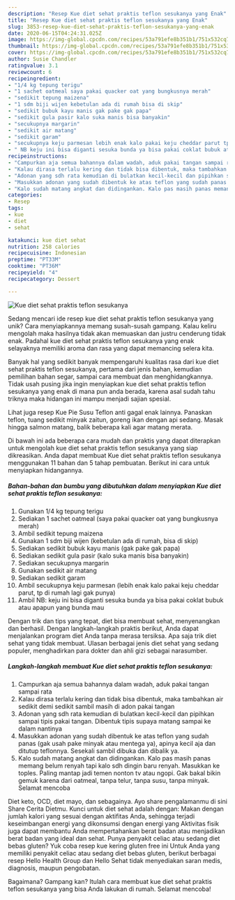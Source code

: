 ```yaml
---
description: "Resep Kue diet sehat praktis teflon sesukanya yang Enak"
title: "Resep Kue diet sehat praktis teflon sesukanya yang Enak"
slug: 3853-resep-kue-diet-sehat-praktis-teflon-sesukanya-yang-enak
date: 2020-06-15T04:24:31.025Z
image: https://img-global.cpcdn.com/recipes/53a791efe8b351b1/751x532cq70/kue-diet-sehat-praktis-teflon-sesukanya-foto-resep-utama.jpg
thumbnail: https://img-global.cpcdn.com/recipes/53a791efe8b351b1/751x532cq70/kue-diet-sehat-praktis-teflon-sesukanya-foto-resep-utama.jpg
cover: https://img-global.cpcdn.com/recipes/53a791efe8b351b1/751x532cq70/kue-diet-sehat-praktis-teflon-sesukanya-foto-resep-utama.jpg
author: Susie Chandler
ratingvalue: 3.1
reviewcount: 6
recipeingredient:
- "1/4 kg tepung terigu"
- "1 sachet oatmeal saya pakai quacker oat yang bungkusnya merah"
- "sedikit tepung maizena"
- "1 sdm biji wijen kebetulan ada di rumah bisa di skip"
- "sedikit bubuk kayu manis gak pake gak papa"
- "sedikit gula pasir kalo suka manis bisa banyakin"
- "secukupnya margarin"
- "sedikit air matang"
- "sedikit garam"
- "secukupnya keju parmesan lebih enak kalo pakai keju cheddar parut tp di rumah lagi gak punya"
- " NB keju ini bisa diganti sesuka bunda ya bisa pakai coklat bubuk atau apapun yang bunda mau"
recipeinstructions:
- "Campurkan aja semua bahannya dalam wadah, aduk pakai tangan sampai rata"
- "Kalau dirasa terlalu kering dan tidak bisa dibentuk, maka tambahkan air sedikit demi sedikit sambil masih di adon pakai tangan"
- "Adonan yang sdh rata kemudian di bulatkan kecil-kecil dan pipihkan sampai tipis pakai tangan. Dibentuk tipis supaya matang sampai ke dalam nantinya"
- "Masukkan adonan yang sudah dibentuk ke atas teflon yang sudah panas (gak usah pake minyak atau mentega ya), apinya kecil aja dan ditutup teflonnya. Sesekali sambil dibuka dan dibalik ya."
- "Kalo sudah matang angkat dan didingankan. Kalo pas masih panas memang belum renyah tapi kalo sdh dingin baru renyah. Masukkan ke toples. Paling mantap jadi temen nonton tv atau ngopi. Gak bakal bikin gemuk karena dari oatmeal, tanpa telur, tanpa susu, tanpa minyak. Selamat mencoba"
categories:
- Resep
tags:
- kue
- diet
- sehat

katakunci: kue diet sehat 
nutrition: 258 calories
recipecuisine: Indonesian
preptime: "PT33M"
cooktime: "PT36M"
recipeyield: "4"
recipecategory: Dessert

---
```



![Kue diet sehat praktis teflon sesukanya](https://img-global.cpcdn.com/recipes/53a791efe8b351b1/751x532cq70/kue-diet-sehat-praktis-teflon-sesukanya-foto-resep-utama.jpg)

Sedang mencari ide resep kue diet sehat praktis teflon sesukanya yang unik? Cara menyiapkannya memang susah-susah gampang. Kalau keliru mengolah maka hasilnya tidak akan memuaskan dan justru cenderung tidak enak. Padahal kue diet sehat praktis teflon sesukanya yang enak selayaknya memiliki aroma dan rasa yang dapat memancing selera kita.

Banyak hal yang sedikit banyak mempengaruhi kualitas rasa dari kue diet sehat praktis teflon sesukanya, pertama dari jenis bahan, kemudian pemilihan bahan segar, sampai cara membuat dan menghidangkannya. Tidak usah pusing jika ingin menyiapkan kue diet sehat praktis teflon sesukanya yang enak di mana pun anda berada, karena asal sudah tahu triknya maka hidangan ini mampu menjadi sajian spesial.

Lihat juga resep Kue Pie Susu Teflon anti gagal enak lainnya. Panaskan teflon, tuang sedikit minyak zaitun, goreng ikan dengan api sedang. Masak hingga salmon matang, balik beberapa kali agar matang merata.


Di bawah ini ada beberapa cara mudah dan praktis yang dapat diterapkan untuk mengolah kue diet sehat praktis teflon sesukanya yang siap dikreasikan. Anda dapat membuat Kue diet sehat praktis teflon sesukanya menggunakan 11 bahan dan 5 tahap pembuatan. Berikut ini cara untuk menyiapkan hidangannya.

<!--inarticleads1-->

##### Bahan-bahan dan bumbu yang dibutuhkan dalam menyiapkan Kue diet sehat praktis teflon sesukanya:

1. Gunakan 1/4 kg tepung terigu
1. Sediakan 1 sachet oatmeal (saya pakai quacker oat yang bungkusnya merah)
1. Ambil sedikit tepung maizena
1. Gunakan 1 sdm biji wijen (kebetulan ada di rumah, bisa di skip)
1. Sediakan sedikit bubuk kayu manis (gak pake gak papa)
1. Sediakan sedikit gula pasir (kalo suka manis bisa banyakin)
1. Sediakan secukupnya margarin
1. Gunakan sedikit air matang
1. Sediakan sedikit garam
1. Ambil secukupnya keju parmesan (lebih enak kalo pakai keju cheddar parut, tp di rumah lagi gak punya)
1. Ambil  NB: keju ini bisa diganti sesuka bunda ya bisa pakai coklat bubuk atau apapun yang bunda mau


Dengan trik dan tips yang tepat, diet bisa membuat sehat, menyenangkan dan berhasil. Dengan langkah-langkah praktis berikut, Anda dapat menjalankan program diet Anda tanpa merasa tersiksa. Apa saja trik diet sehat yang tidak membuat. Ulasan berbagai jenis diet sehat yang sedang populer, menghadirkan para dokter dan ahli gizi sebagai narasumber. 

<!--inarticleads2-->

##### Langkah-langkah membuat Kue diet sehat praktis teflon sesukanya:

1. Campurkan aja semua bahannya dalam wadah, aduk pakai tangan sampai rata
1. Kalau dirasa terlalu kering dan tidak bisa dibentuk, maka tambahkan air sedikit demi sedikit sambil masih di adon pakai tangan
1. Adonan yang sdh rata kemudian di bulatkan kecil-kecil dan pipihkan sampai tipis pakai tangan. Dibentuk tipis supaya matang sampai ke dalam nantinya
1. Masukkan adonan yang sudah dibentuk ke atas teflon yang sudah panas (gak usah pake minyak atau mentega ya), apinya kecil aja dan ditutup teflonnya. Sesekali sambil dibuka dan dibalik ya.
1. Kalo sudah matang angkat dan didingankan. Kalo pas masih panas memang belum renyah tapi kalo sdh dingin baru renyah. Masukkan ke toples. Paling mantap jadi temen nonton tv atau ngopi. Gak bakal bikin gemuk karena dari oatmeal, tanpa telur, tanpa susu, tanpa minyak. Selamat mencoba


Diet keto, OCD, diet mayo, dan sebagainya. Ayo share pengalamanmu di sini Share Cerita Dietmu. Kunci untuk diet sehat adalah dengan: Makan dengan jumlah kalori yang sesuai dengan aktifitas Anda, sehingga terjadi keseimbangan energi yang dikonsumsi dengan energi yang Aktivitas fisik juga dapat membantu Anda mempertahankan berat badan atau menjadikan berat badan yang ideal dan sehat. Punya penyakit celiac atau sedang diet bebas gluten? Yuk coba resep kue kering gluten free ini Untuk Anda yang memiliki penyakit celiac atau sedang diet bebas gluten, berikut berbagai resep Hello Health Group dan Hello Sehat tidak menyediakan saran medis, diagnosis, maupun pengobatan. 

Bagaimana? Gampang kan? Itulah cara membuat kue diet sehat praktis teflon sesukanya yang bisa Anda lakukan di rumah. Selamat mencoba!
